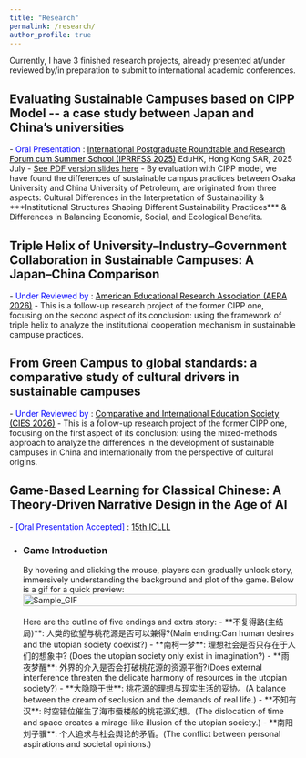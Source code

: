 ```yaml
---
title: "Research"
permalink: /research/
author_profile: true
---
```


Currently, I have 3 finished research projects, already presented at/under reviewed by/in preparation to submit to international academic conferences.

<h2> Evaluating Sustainable Campuses based on CIPP Model -- a case study between Japan and China’s universities </h2>
- <span style="color: blue;">Oral Presentation</span> : <a style="color: black;" href="https://iprrfss.com/">International Postgraduate Roundtable and Research Forum cum Summer School (IPRRFSS 2025)</a> EduHK, Hong Kong SAR, 2025 July
- <a href="https://weiqiuzhang.github.io/files/CIPP.pdf">See PDF version slides here</a>
- By evaluation with CIPP model, we have found the differences of sustainable campus practices between Osaka University and China University of Petroleum, are originated from three aspects: Cultural Differences in the Interpretation of Sustainability & ***Institutional Structures Shaping Different Sustainability Practices*** & Differences in Balancing Economic, Social, and Ecological Benefits.

<h2> Triple Helix of University–Industry–Government Collaboration in Sustainable Campuses: A Japan–China Comparison </h2>
- <span style="color: blue;">Under Reviewed by</span> : <a style="color: black;" href="https://www.aera.net/Events-Meetings/Annual-Meeting/2026-Annual-Meeting-Call-for-Paper-and-Session-Submissions">American Educational Research Association (AERA 2026)</a>
- This is a follow-up research project of the former CIPP one, focusing on the second aspect of its conclusion: using the framework of triple helix to analyze the institutional cooperation mechanism in sustainable campuse practices.

<h2> From Green Campus to global standards: a comparative study of cultural drivers in sustainable campuses </h2>
- <span style="color: blue;">Under Reviewed by</span> : <a style="color: black;" href="https://conference.cies.us/"> Comparative and International Education Society (CIES 2026)</a>
- This is a follow-up research project of the former CIPP one, focusing on the first aspect of its conclusion: using the mixed-methods approach to analyze the differences in the development of sustainable campuses in China and internationally from the perspective of cultural origins.

<h2> Game-Based Learning for Classical Chinese: A Theory-Driven Narrative Design in the Age of AI </h2>
- <span style="color: blue;">[Oral Presentation Accepted]</span> : <a style="color: black;" href="https://www.iclll.org/"> 15th ICLLL</a>

- <h3>Game Introduction</h3>
    By hovering and clicking the mouse, players can gradually unlock story, immersively understanding the background and plot of the game. Below is a gif for a quick preview:
    <div style="display: flex; justify-content: center; align-items: center;">
        <img src="../files/TaoHuaYuanJi.gif" alt="Sample_GIF" style="width: 100%; height: auto;">
    </div>
    <br>
    Here are the outline of five endings and extra story:
    - **不复得路(主结局)**: 人类的欲望与桃花源是否可以兼得?(Main ending:Can human desires and the utopian society coexist?)  
    - **南柯一梦**: 理想社会是否只存在于人们的想象中? (Does the utopian society only exist in imagination?)  
    - **雨夜梦醒**: 外界的介入是否会打破桃花源的资源平衡?(Does external interference threaten the delicate harmony of resources in the utopian society?)  
    - **大隐隐于世**: 桃花源的理想与现实生活的妥协。(A balance between the dream of seclusion and the demands of real life.)  
    - **不知有汉**: 时空错位催生了海市蜃楼般的桃花源幻想。(The dislocation of time and space creates a mirage-like illusion of the utopian society.)  
    - **南阳刘子骥**: 个人追求与社会舆论的矛盾。(The conflict between personal aspirations and societal opinions.)